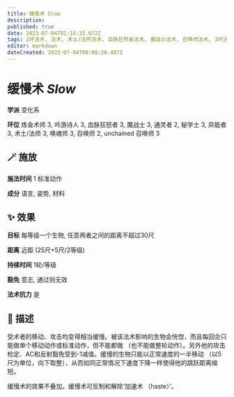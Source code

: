 ```yaml
---
title: 缓慢术 Slow
description: 
published: true
date: 2023-07-04T01:16:32.072Z
tags: 2环法术, 法术, 术士/法师法术, 血脉狂怒者法术, 魔战士法术, 召唤师法术, 3环法术, 秘学士法术, unchained 召唤师法术, 吟游诗人法术, 变化系, 炼金术师法术, 异能者法术, 通灵者法术, 唤魂师法术
editor: markdown
dateCreated: 2023-07-04T00:08:28.487Z
---
```


# **缓慢术** *Slow*

**学派** 变化系 

**环位** 炼金术师 3, 吟游诗人 3, 血脉狂怒者 3, 魔战士 3, 通灵者 2, 秘学士 3, 异能者 3, 术士/法师 3, 唤魂师 3, 召唤师 2, unchained 召唤师 3

## 🪄 施放

**施法时间** 1 标准动作

**成分** 语言, 姿势, 材料

## ✨ 效果 

**目标** 每等级一个生物, 任意两者之间的距离不超过30尺 

**距离** 近距 (25尺+5尺/2等级)  

**持续时间** 1轮/等级 

**豁免** 意志, 通过则无效

**法术抗力** 是

## 📖 描述

受术者的移动、攻击均变得相当缓慢。被该法术影响的生物会恍惚，而且每回合只能做单个移动动作或标准动作，但不能都做 （也不能做整轮动作）。另外他的攻击检定、AC和反射豁免受到-1减值。缓慢的生物只能以正常速度的一半移动 （以5尺为单位，向下取整），从而如同正常情况下速度下降一样使得他的跳跃距离缩短。

缓慢术的效果不叠加。缓慢术可反制和解除‘加速术 （haste）’。
    